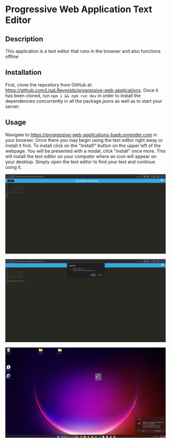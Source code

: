 # Progressive Web Application Text Editor

## Description

This application is a text editor that runs in the browser and also functions offline

## Installation

First, clone the repository from GitHub at: https://github.com/LisaLReynolds/progressive-web-applications. Once it has been cloned, run `npm i && npm run dev` in order to install the dependencies concurrently in all the package.jsons as well as to start your server. 


## Usage

Navigate to https://progressive-web-applications-baqb.onrender.com in your browser. Once there you may begin using the text editor right away or install it first. To install click on the "Install!" button on the upper left of the webpage. You will be presented with a modal, click "install" once more. This will install the text editor on your computer where an icon will appear on your desktop. Simply open the text editor to find your text and continue using it. 

![alt text](./client/src/images/Screenshot1.png)

![alt text](./client/src/images/Screenshot2.png)

![alt text](./client/src/images/Screenshot3.png)